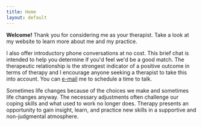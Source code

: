 ```yaml
---
title: Home
layout: default
---
```


**Welcome!** Thank you for considering me as your therapist. Take a look at my website to learn more about me and my practice.

I also offer introductory phone conversations at no cost. This brief chat is intended to help you determine if you'd feel we'd be a good match. The therapeutic relationship is the strongest indicator of a positive outcome in terms of therapy and I encourage anyone seeking a therapist to take this into account. You can [e-mail](mailto:sarahmeharg@gmail.com) me to schedule a time to talk. 

Sometimes life changes because of the choices we make and sometimes life changes anyway. The necessary adjustments often challenge our coping skills and what used to work no longer does. Therapy presents an opportunity to gain insight, learn, and practice new skills in a supportive and non-judgmental atmosphere. 
